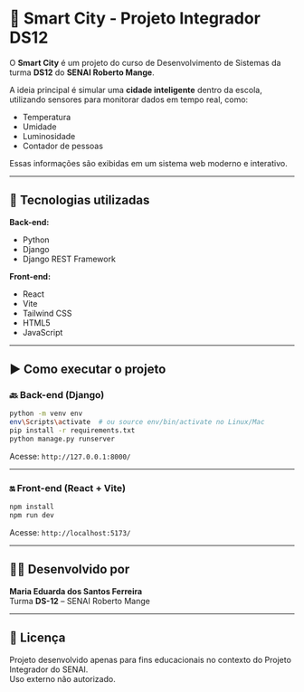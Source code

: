 # 🚀 Smart City - Projeto Integrador DS12

O **Smart City** é um projeto do curso de Desenvolvimento de Sistemas da turma **DS12** do **SENAI Roberto Mange**.

A ideia principal é simular uma **cidade inteligente** dentro da escola, utilizando sensores para monitorar dados em tempo real, como:

- Temperatura
- Umidade
- Luminosidade
- Contador de pessoas

Essas informações são exibidas em um sistema web moderno e interativo.

---

## 🧰 Tecnologias utilizadas

**Back-end:**
- Python
- Django
- Django REST Framework

**Front-end:**
- React
- Vite
- Tailwind CSS
- HTML5
- JavaScript

---

## ▶️ Como executar o projeto

### 🔙 Back-end (Django)

```bash
python -m venv env
env\Scripts\activate  # ou source env/bin/activate no Linux/Mac
pip install -r requirements.txt
python manage.py runserver
```

Acesse: `http://127.0.0.1:8000/`

---

### 🔛 Front-end (React + Vite)

```bash
npm install
npm run dev
```

Acesse: `http://localhost:5173/`

---

## 👩‍💻 Desenvolvido por

**Maria Eduarda dos Santos Ferreira**  
Turma **DS-12** – SENAI Roberto Mange

---

## 📌 Licença

Projeto desenvolvido apenas para fins educacionais no contexto do Projeto Integrador do SENAI.  
Uso externo não autorizado.